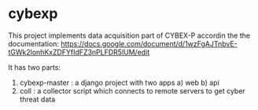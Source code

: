 # cybexp
This project implements data acquisition part of CYBEX-P accordin the the documentation:
https://docs.google.com/document/d/1wzFgAJTnbvE-tGWk2lonhKxZDFYfIdFZ3nPLFDR5lUM/edit

It has two parts:
  1. cybexp-master : a django project with two apps a) web b) api
  2. coll : a collector script which connects to remote servers to get cyber threat data
